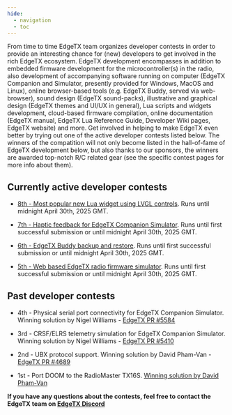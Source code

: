 ```yaml
---
hide:
  - navigation
  - toc
---
```


From time to time EdgeTX team organizes developer contests in order to provide an interesting chance for (new) developers to get involved in the rich EdgeTX ecosystem. EdgeTX development encompasses in addition to embedded firmware development for the microcontroller(s) in the radio, also development of accompanying software running on computer (EdgeTX Companion and Simulator, presently provided for Windows, MacOS and Linux), online browser-based tools (e.g. EdgeTX Buddy, served via web-browser), sound design (EdgeTX sound-packs), illustrative and graphical design (EdgeTX themes and UI/UX in general), Lua scripts and widgets development, cloud-based firmware compilation, online documentation (EdgeTX manual, EdgeTX Lua Reference Guide, Developer Wiki pages, EdgeTX website) and more. Get involved in helping to make EdgeTX even better by trying out one of the active developer contests listed below. The winners of the compatition will not only become listed in the hall-of-fame of EdgeTX development below, but also thanks to our sponsors, the winners are awarded top-notch R/C related gear (see the specific contest pages for more info about them).

## **Currently active developer contests**

* [8th - Most popular new Lua widget using LVGL controls](https://edgetx.org/dc8_lualvglwidget). Runs until midnight April 30th, 2025 GMT.

* [7th - Haptic feedback for EdgeTX Companion Simulator](https://edgetx.org/dc7_simuhaptic). Runs until first successful submission or until midnight April 30th, 2025 GMT.

* [6th - EdgeTX Buddy backup and restore](https://edgetx.org/dc6_buddybackup). Runs until first successful submission or until midnight April 30th, 2025 GMT.

* [5th - Web based EdgeTX radio firmware simulator](https://edgetx.org/dc5_websimu). Runs until first successful submission or until midnight April 30th, 2025 GMT.


## **Past developer contests**

* 4th - Physical serial port connectivity for EdgeTX Companion Simulator. Winning solution by Nigel Williams - [EdgeTX PR #5584](https://github.com/EdgeTX/edgetx/pull/5584)

* 3rd - CRSF/ELRS telemetry simulation for EdgeTX Companion Simulator. Winning solution by Nigel Williams - [EdgeTX PR #5410](https://github.com/EdgeTX/edgetx/pull/5410)

* 2nd - UBX protocol support. Winning solution by David Pham-Van - [EdgeTX PR #4689](https://github.com/EdgeTX/edgetx/pull/4689)

* 1st - Port DOOM to the RadioMaster TX16S. [Winning solution by David Pham-Van](https://github.com/DavBfr/edgetx-doom)


**If you have any questions about the contests, feel free to contact the EdgeTX team on [EdgeTX Discord](https://discord.gg/wF9wUKnZ6H)**
